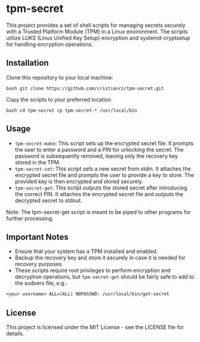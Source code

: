# tpm-secret 

This project provides a set of shell scripts for managing secrets securely with
a Trusted Platform Module (TPM) in a Linux environment. The scripts utilize
LUKS (Linux Unified Key Setup) encryption and systemd-cryptsetup for handling
encryption operations.

## Installation

Clone this repository to your local machine:

```bash git clone https://github.com/cristianrz/tpm-secret.git ```

Copy the scripts to your preferred location

```bash cd tpm-secret cp tpm-secret-* /usr/local/bin ```

## Usage

- `tpm-secret-make`: This script sets up the encrypted secret file. It prompts
  the user to enter a password and a PIN for unlocking the secret. The password
  is subsequently removed, leaving only the recovery key stored in the TPM.
- `tpm-secret-set`: This script sets a new secret from stdin. It attaches the
  encrypted secret file and prompts the user to provide a key to store. The
  provided key is then encrypted and stored securely.
- `tpm-secret-get`: This script outputs the stored secret after introducing the
  correct PIN. It attaches the encrypted secret file and outputs the decrypted
  secret to stdout.

Note: The tpm-secret-get script is meant to be piped to other programs for
further processing.

## Important Notes

- Ensure that your system has a TPM installed and enabled.
- Backup the recovery key and store it securely in case it is needed for
  recovery purposes.
- These scripts require root privileges to perform encryption and decryption
  operations, but `tpm-secret-get` should be fairly safe to add to the sudoers
  file, e.g.:

```txt
<your username> ALL=(ALL) NOPASSWD: /usr/local/bin/get-secret
```

## License

This project is licensed under the MIT License - see the LICENSE file
for details.

